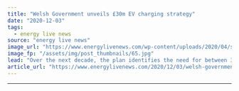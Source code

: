 ```yaml
---
title: "Welsh Government unveils £30m EV charging strategy"
date: "2020-12-03"
tags: 
  - energy live news
source: "energy live news"
image_url: "https://www.energylivenews.com/wp-content/uploads/2020/04/shutterstock_643578028.jpg"
image_fp: "/assets/img/post_thumbnails/65.jpg"
lead: "Over the next decade, the plan identifies the need for between 30,000 and 50,000 fast chargers and 2,000 to 3,5000 rapid or ultra-rapid chargers"
article_url: "https://www.energylivenews.com/2020/12/03/welsh-government-unveils-30m-ev-charging-strategy/"
---
```


---
